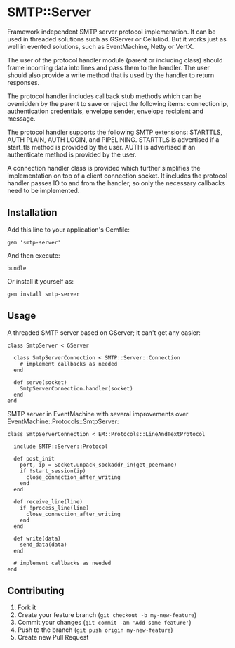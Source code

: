 # SMTP::Server

Framework independent SMTP server protocol implemenation. It can be used in threaded solutions such as GServer or Celluliod. But it works just as well in evented solutions, such as EventMachine, Netty or VertX.

The user of the protocol handler module (parent or including class) should frame incoming data into lines and pass them to the handler. The user should also provide a write method that is used by the handler to return responses.

The protocol handler includes callback stub methods which can be overridden by the parent to save or reject the following items: connection ip, authentication credentials, envelope sender, envelope recipient and message.

The protocol handler supports the following SMTP extensions: STARTTLS, AUTH PLAIN, AUTH LOGIN, and PIPELINING. STARTTLS is advertised if a start_tls method is provided by the user. AUTH is advertised if an authenticate method is provided by the user.

A connection handler class is provided which further simplifies the implementation on top of a client connection socket. It includes the protocol handler passes IO to and from the handler, so only the necessary callbacks need to be implemented.

## Installation

Add this line to your application's Gemfile:

    gem 'smtp-server'

And then execute:

    bundle

Or install it yourself as:

    gem install smtp-server

## Usage

A threaded SMTP server based on GServer; it can't get any easier:

    class SmtpServer < GServer
    
      class SmtpServerConnection < SMTP::Server::Connection
        # implement callbacks as needed
      end

      def serve(socket)
        SmtpServerConnection.handler(socket)
      end
    end

SMTP server in EventMachine with several improvements over EventMachine::Protocols::SmtpServer:

    class SmtpServerConnection < EM::Protocols::LineAndTextProtocol
    
      include SMTP::Server::Protocol
      
      def post_init
        port, ip = Socket.unpack_sockaddr_in(get_peername)
        if !start_session(ip)
          close_connection_after_writing
        end
      end

      def receive_line(line)
        if !process_line(line)
          close_connection_after_writing
        end
      end
      
      def write(data)
        send_data(data)
      end
      
      # implement callbacks as needed
    end
    
## Contributing

1. Fork it
2. Create your feature branch (`git checkout -b my-new-feature`)
3. Commit your changes (`git commit -am 'Add some feature'`)
4. Push to the branch (`git push origin my-new-feature`)
5. Create new Pull Request
